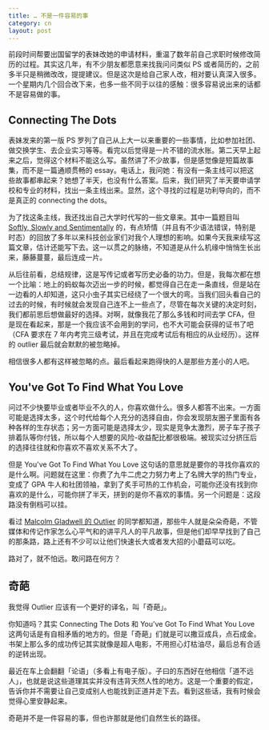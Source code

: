 ```yaml
---
title: … 不是一件容易的事
category: cn
layout: post
---
```


前段时间帮要出国留学的表妹改她的申请材料，重温了数年前自己求职时候修改简历的过程。其实这几年，有不少朋友都愿意来找我问问类似 PS 或者简历的，之前多半只是稍微改改，提提建议。但是这次是给自己家人改，相对要认真深入很多。一个星期内几个回合改下来，也多一些不同于以往的感触：很多容易说出来的话都不是容易做的事。

## Connecting The Dots

表妹发来的第一版 PS 罗列了自己从上大一以来重要的一些事情，比如参加社团、做交换学生、去企业实习等等。看完以后觉得是一片不错的流水账。第二天早上起来之后，觉得这个材料不能这么写。虽然讲了不少故事，但是感觉像是短篇故事集，而不是一篇通顺贯畅的 essay。电话上，我问她：有没有一条主线可以把这些故事都串起来？她想了半天，也没有什么答案。后来，我们研究了半天要申请学校和专业的材料，找出一条主线出来。显然，这个寻找的过程是功利导向的，而不是真正的 connecting the dots。

为了找这条主线，我还找出自己大学时代写的一些文章来。其中一篇题目叫 [Softly, Slowly and Sentimentally](http://neotalks.diandian.com/post/2006-11-29/15889538) 的，有点矫情（并且有不少语法错误，特别是时态）的回放了多年以来科技创业家们对我个人理想的影响。如果今天我来续写这篇文章，估计还能写下去。这一以贯之的脉络，不知道是从什么机缘中悄悄生长出来，藤藤蔓蔓，最后连成一片。

从后往前看，总结规律，这是写传记或者写历史必备的功力。但是，我每次都在想一个比喻：地上的蚂蚁每次迈出一步的时候，都觉得自己在走一条直线，但是站在一边看的人却知道，这只小虫子其实已经绕了一个很大的弯。当我们回头看自己的过去的时候，有时候就会发现自己连不上一些点了，尽管在每次关键的决定时刻，我们都前思后想做最好的选择。对啊，就像我花了那么多钱和时间去学 CFA，但是现在看起来，那是一个我应该不会用到的学问，也不大可能会获得的证书了吧（CFA 要求在 7 年内考完三级考试，并且在完成考试后有相应的从业经历）。这样的 outlier 最后就会默默的被忽略掉。

相信很多人都有这样被忽略的点。最后看起来跑得快的人是那些方差小的人吧。

## You've Got To Find What You Love

问过不少快要毕业或者毕业不久的人，你喜欢做什么。很多人都答不出来。一方面可能是选择太多，这个时代给每个人充分的选择自由，你会发现朋友圈子里面有各种各样的生存状态；另一方面可能是选择太少，现实是竞争太激烈，房子车子孩子排着队等你付钱，所以每个人想要的风险-收益配比都很极端。被现实过分挤压后的选择往往就和你喜欢不喜欢关系不大了。

但是 You've Got To Find What You Love 这句话的意思就是要你的寻找你喜欢的是什么啊。问题就在这里：你费了九牛二虎之力努力考上了名牌大学的热门专业，变成了 GPA 牛人和社团领袖，拿到了炙手可热的工作机会，可能你还没有找到你喜欢的是什么，可能你拼了半天，拼到的是你不喜欢的事情。另一个问题是：这段路没有倒档可以挂。

看过 [Malcolm Gladwell 的 Outlier](https://www.amazon.cn/mn/detailApp/ref=as_li_ss_til?asin=0316056286&tag=neozhang-23&camp=404&creative=2024&linkCode=am1&creativeASIN=0316056286&adid=04855M1XAHK7X3SDKP79&) 的同学都知道，那些牛人就是朵朵奇葩，不管媒体和传记作家怎么心平气和的讲平凡人的平凡故事，但是他们却早早找到了自己的那条路，路上还有不少可以让他们快速长大或者发大招的小蘑菇可以吃。

路对了，就不怕远。敢问路在何方？

## 奇葩

我觉得 Outlier 应该有一个更好的译名，叫「奇葩」。

你知道吗？其实 Connecting The Dots 和 You've Got To Find What You Love 这两句话是有自相矛盾的地方的。但是「奇葩」们就是可以撒豆成兵，点石成金。书架上那么多的成功传记其实就像是超人电影，不用担心灯枯油尽，最后总有合适的逆转出现。

最近在车上会翻翻「论语」（多看上有电子版）。子曰的东西好在他相信「道不远人」，也就是说这些道理其实并没有违背天然人性的地方。这是一个重要的假定，告诉你并不需要让自己变成别人也能找到正道并走下去。看到这些话，我有时候会觉得心里安静起来。

奇葩并不是一件容易的事，但也许那就是他们自然生长的路径。